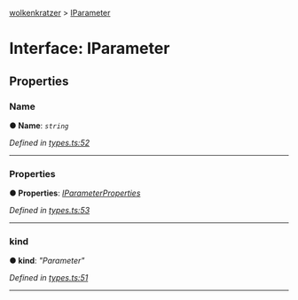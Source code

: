 [wolkenkratzer](../README.md) > [IParameter](../interfaces/iparameter.md)



# Interface: IParameter


## Properties
<a id="name"></a>

###  Name

**●  Name**:  *`string`* 

*Defined in [types.ts:52](https://github.com/arminhammer/wolkenkratzer/blob/25ba479/src/types.ts#L52)*





___

<a id="properties"></a>

###  Properties

**●  Properties**:  *[IParameterProperties](iparameterproperties.md)* 

*Defined in [types.ts:53](https://github.com/arminhammer/wolkenkratzer/blob/25ba479/src/types.ts#L53)*





___

<a id="kind"></a>

###  kind

**●  kind**:  *"Parameter"* 

*Defined in [types.ts:51](https://github.com/arminhammer/wolkenkratzer/blob/25ba479/src/types.ts#L51)*





___


